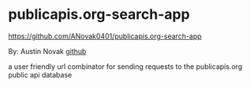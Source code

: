 # publicapis.org-search-app
https://github.com/ANovak0401/publicapis.org-search-app

By: Austin Novak [github](github.com/ANovak0401)

a user friendly url combinator for sending requests to the publicapis.org public api database
